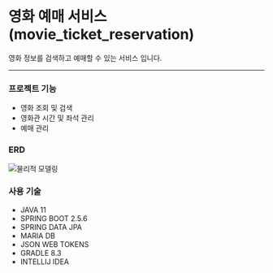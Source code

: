 # 영화 예매 서비스 (movie_ticket_reservation)

영화 정보를 검색하고 예매할 수 있는 서비스 입니다. 

--------------------------------------------------------

### 프로젝트 기능
* 영화 조회 및 검색
* 영화관 시간 및 좌석 관리
* 예매 관리


### ERD
![물리적 모델링](https://github.com/xenxxn/movie_ticket_reservation/assets/122286693/8d1427f7-d676-4068-86a9-633b94e44525)

### 사용 기술
* JAVA 11
* SPRING BOOT 2.5.6
* SPRING DATA JPA
* MARIA DB
* JSON WEB TOKENS
* GRADLE 8.3
* INTELLIJ IDEA
